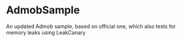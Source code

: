 # AdmobSample
An updated Admob sample, based on official one, which also tests for memory leaks using LeakCanary
